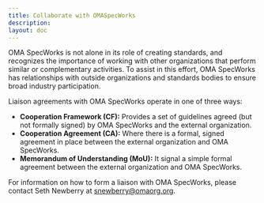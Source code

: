 ```yaml
---
title: Collaborate with OMASpecWorks
description:
layout: doc
---
```



OMA SpecWorks is not alone in its role of creating standards, and recognizes the importance of working with other organizations that perform similar or complementary activities. To assist in this effort, OMA SpecWorks has relationships with outside organizations and standards bodies to ensure broad industry participation.  

Liaison agreements with OMA SpecWorks operate in one of three ways:

- **Cooperation Framework (CF):** Provides a set of guidelines agreed (but not formally signed) by OMA SpecWorks and the external organization.
- **Cooperation Agreement (CA):** Where there is a formal, signed agreement in place between the external organization and OMA SpecWorks.
- **Memorandum of Understanding (MoU):** It signal a simple formal agreement between the external organization and OMA SpecWorks.  

For information on how to form a liaison with OMA SpecWorks, please contact Seth Newberry at <snewberry@omaorg.org>.


